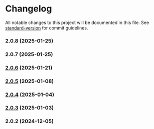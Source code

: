 # Changelog

All notable changes to this project will be documented in this file. See [standard-version](https://github.com/conventional-changelog/standard-version) for commit guidelines.

### 2.0.8 (2025-01-25)

### 2.0.7 (2025-01-25)

### [2.0.6](///compare/v2.0.5...v2.0.6) (2025-01-21)

### [2.0.5](///compare/v2.0.4...v2.0.5) (2025-01-08)

### [2.0.4](///compare/v2.0.3...v2.0.4) (2025-01-04)

### [2.0.3](///compare/v2.0.2...v2.0.3) (2025-01-03)

### 2.0.2 (2024-12-05)
